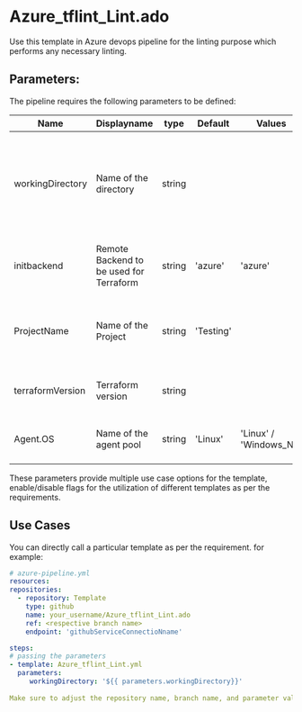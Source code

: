 # Azure_tflint_Lint.ado
Use this template in Azure devops pipeline for the linting purpose which performs any necessary linting. 

## Parameters:

The pipeline requires the following parameters to be defined:


| Name  | Displayname | type | Default | Values | Opional/Required | Comments |
| ------------- | ------------- | ------------- | ------------- | ------------- | ------------- | ------------- |
| workingDirectory | Name of the directory | string |  | | Required | This defines Path to the directory containing the Terraform configuration files to be linted |
| initbackend | Remote Backend to be used for Terraform | string | 'azure' | 'azure' | Required | This defines which backend to be taken into consideration |
| ProjectName | Name of the Project | string | 'Testing' | | Required | This enables to use different display name for the pipeline |
| terraformVersion | Terraform version | string |  | | Required | This defines the version of Terraform to be used |
| Agent.OS  | Name of the agent pool | string | 'Linux' | 'Linux' / 'Windows_NT' | Required | This defines which Agent pool to be used |



These parameters provide multiple use case options for the template, enable/disable flags for the utilization of different templates as per the requirements.


## Use Cases

You can directly call a particular template as per the requirement. for example: 

  ```yaml
  # azure-pipeline.yml
  resources:
  repositories:
    - repository: Template
      type: github
      name: your_username/Azure_tflint_Lint.ado
      ref: <respective branch name>
      endpoint: 'githubServiceConnectioNname'

  steps:
  # passing the parameters
  - template: Azure_tflint_Lint.yml
    parameters:
       workingDirectory: '${{ parameters.workingDirectory}}'
        
Make sure to adjust the repository name, branch name, and parameter values according to your project's requirements.

  ```
